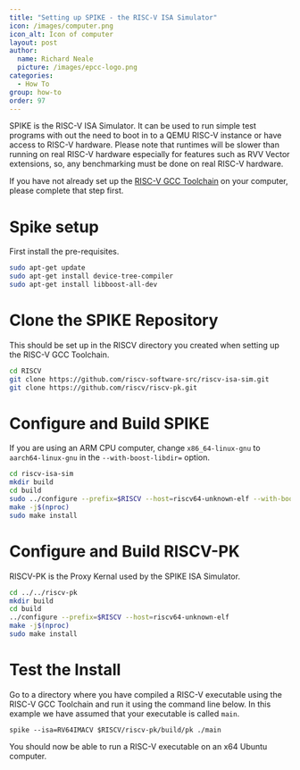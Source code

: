 ```yaml
---
title: "Setting up SPIKE - the RISC-V ISA Simulator"
icon: /images/computer.png
icon_alt: Icon of computer
layout: post
author: 
  name: Richard Neale
  picture: /images/epcc-logo.png
categories:
  - How To  
group: how-to
order: 97
---
```


SPIKE is the RISC-V ISA Simulator. It can be used to run simple test programs with out the need to boot in to a QEMU RISC-V instance or have access to RISC-V hardware.  Please note that runtimes will be slower than running on real RISC-V hardware especially for features such as RVV Vector extensions, so, any benchmarking must be done on real RISC-V hardware.

If you have not already set up the [RISC-V GCC Toolchain](install-toolchain.md) on your computer, please complete that step first.

# Spike setup
First install the pre-requisites.  
```bash
sudo apt-get update  
sudo apt-get install device-tree-compiler  
sudo apt-get install libboost-all-dev  
```

# Clone the SPIKE Repository
This should be set up in the RISCV directory you created when setting up the RISC-V GCC Toolchain.  
```bash
cd RISCV
git clone https://github.com/riscv-software-src/riscv-isa-sim.git  
git clone https://github.com/riscv/riscv-pk.git     
```

# Configure and Build SPIKE
If you are using an ARM CPU computer, change `x86_64-linux-gnu` to `aarch64-linux-gnu` in the `--with-boost-libdir=` option.  
```bash
cd riscv-isa-sim   
mkdir build   
cd build  
sudo ../configure --prefix=$RISCV --host=riscv64-unknown-elf --with-boost-libdir=/usr/lib/x86_64-linux-gnu/
make -j$(nproc)
sudo make install  
```

# Configure and Build RISCV-PK
RISCV-PK is the Proxy Kernal used by the SPIKE ISA Simulator.  
```bash
cd ../../riscv-pk
mkdir build
cd build
../configure --prefix=$RISCV --host=riscv64-unknown-elf 
make -j$(nproc)
sudo make install
```

# Test the Install
Go to a directory where you have compiled a RISC-V executable using the RISC-V GCC Toolchain and run it using the command line below.  In this example we have assumed that your executable is called `main`.  
```
spike --isa=RV64IMACV $RISCV/riscv-pk/build/pk ./main
```

You should now be able to run a RISC-V executable on an x64 Ubuntu computer.
